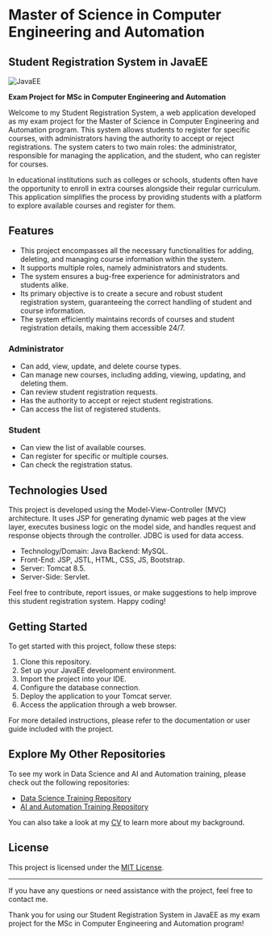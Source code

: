 # Master of Science in Computer Engineering and Automation

## Student Registration System in JavaEE

![JavaEE](https://img.shields.io/badge/JavaEE-Enterprise%20Application-brightgreen)

**Exam Project for MSc in Computer Engineering and Automation**

Welcome to my Student Registration System, a web application developed as my exam project for the Master of Science in Computer Engineering and Automation program. This system allows students to register for specific courses, with administrators having the authority to accept or reject registrations. The system caters to two main roles: the administrator, responsible for managing the application, and the student, who can register for courses.

In educational institutions such as colleges or schools, students often have the opportunity to enroll in extra courses alongside their regular curriculum. This application simplifies the process by providing students with a platform to explore available courses and register for them.

## Features

- This project encompasses all the necessary functionalities for adding, deleting, and managing course information within the system.
- It supports multiple roles, namely administrators and students.
- The system ensures a bug-free experience for administrators and students alike.
- Its primary objective is to create a secure and robust student registration system, guaranteeing the correct handling of student and course information.
- The system efficiently maintains records of courses and student registration details, making them accessible 24/7.

### Administrator

- Can add, view, update, and delete course types.
- Can manage new courses, including adding, viewing, updating, and deleting them.
- Can review student registration requests.
- Has the authority to accept or reject student registrations.
- Can access the list of registered students.

### Student

- Can view the list of available courses.
- Can register for specific or multiple courses.
- Can check the registration status.

## Technologies Used

This project is developed using the Model-View-Controller (MVC) architecture. It uses JSP for generating dynamic web pages at the view layer, executes business logic on the model side, and handles request and response objects through the controller. JDBC is used for data access.

- Technology/Domain: Java Backend: MySQL.
- Front-End: JSP, JSTL, HTML, CSS, JS, Bootstrap.
- Server: Tomcat 8.5.
- Server-Side: Servlet.

Feel free to contribute, report issues, or make suggestions to help improve this student registration system. Happy coding!

## Getting Started

To get started with this project, follow these steps:

1. Clone this repository.
2. Set up your JavaEE development environment.
3. Import the project into your IDE.
4. Configure the database connection.
5. Deploy the application to your Tomcat server.
6. Access the application through a web browser.

For more detailed instructions, please refer to the documentation or user guide included with the project.

## Explore My Other Repositories

To see my work in Data Science and AI and Automation training, please check out the following repositories:

- [Data Science Training Repository](https://github.com/LeonDoungala22/Data-Science-training)
- [AI and Automation Training Repository](https://github.com/LeonDoungala22/AI-and-Automation-Training)

You can also take a look at my [CV](https://github.com/LeonDoungala22/my-cv-and-cover-letter) to learn more about my background.

## License

This project is licensed under the [MIT License](LICENSE).

---

If you have any questions or need assistance with the project, feel free to contact me.

Thank you for using our Student Registration System in JavaEE as my exam project for the MSc in Computer Engineering and Automation program!
